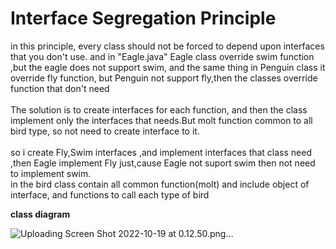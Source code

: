 # Interface Segregation Principle

in this principle, every class should not be forced to depend upon interfaces that you don't use. and in "Eagle.java" Eagle class override swim function ,but the eagle does not support swim, and the same thing in Penguin class it override fly function, but Penguin not support fly,then the classes override function that don't need
<br/>
<br/>
The solution is to create interfaces for each function, and then the class implement only the interfaces that needs.But molt function common to all bird type, so not need to create interface to it.
<br/>
<br/>
so i create Fly,Swim interfaces ,and implement interfaces that class need ,then Eagle implement  Fly just,cause Eagle not suport swim then not need to implement swim.
<br/>
in the bird class contain all common function(molt) and include object of interface, and functions to call each type of bird
<br/>

**class diagram**

![Uploading Screen Shot 2022-10-19 at 0.12.50.png…]()

